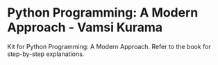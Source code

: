 # Python Programming: A Modern Approach - Vamsi Kurama

Kit for Python Programming: A Modern Approach. Refer to the book for step-by-step explanations.



